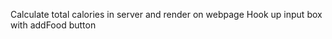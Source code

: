 <!-- Set up webpack/npm/git -->
<!-- Create basic react app -->
<!-- Create simple component -->
<!-- Create server -->
<!-- Create database -->
<!-- Hookup server with database -->
<!-- Create entry to database -->
<!-- Create button -->
<!-- Set up button to send post request to database
    need to fix CORS policy
    figure out how to send request body -->
<!-- Create food entry component -->
<!-- Render food entry to webpage -->
<!-- Grab latest entries from database -->
<!-- setstate with latest entries -->
<!-- render new entries on webpage after creating them -->
<!-- delete entry from database -->
<!-- set up delete button to send delete request to database -->
<!-- update state and re-render components -->
<!-- Update the serving size in the database -->
<!-- set up update button to send patch request to database -->
<!-- Calculate the individual item’s calorie count in the server -->
<!-- Render calorie count on the webpage -->
Calculate total calories in server and render on webpage
Hook up input box with addFood button